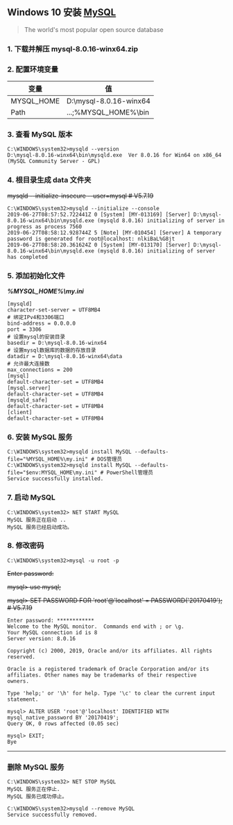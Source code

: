 ## Windows 10 安装 [**MySQL**](https://www.mysql.com/cn/)

> The world's most popular open source database

### 1. 下载并解压 mysql-8.0.16-winx64.zip

### 2. 配置环境变量
| 变量 | 值 |
|-----|-----|
| MYSQL_HOME | D:\mysql-8.0.16-winx64 |
| Path | ...;%MYSQL_HOME%\bin |

### 3. 查看 MySQL 版本
```
C:\WINDOWS\system32>mysqld --version
D:\mysql-8.0.16-winx64\bin\mysqld.exe  Ver 8.0.16 for Win64 on x86_64 (MySQL Community Server - GPL)
```

### 4. 根目录生成 data 文件夹
~~mysqld --initialize-insecure --user=mysql # V5.7.19~~
```
C:\WINDOWS\system32>mysqld --initialize --console
2019-06-27T08:57:52.722441Z 0 [System] [MY-013169] [Server] D:\mysql-8.0.16-winx64\bin\mysqld.exe (mysqld 8.0.16) initializing of server in progress as process 7560
2019-06-27T08:58:12.928744Z 5 [Note] [MY-010454] [Server] A temporary password is generated for root@localhost: nlkiBaL%G8jt
2019-06-27T08:58:20.361624Z 0 [System] [MY-013170] [Server] D:\mysql-8.0.16-winx64\bin\mysqld.exe (mysqld 8.0.16) initializing of server has completed
```

### 5. 添加初始化文件
***%MYSQL_HOME%\my.ini***
```properties
[mysqld]
character-set-server = UTF8MB4
# 绑定IPv4和3306端口
bind-address = 0.0.0.0
port = 3306
# 设置mysql的安装目录
basedir = D:\mysql-8.0.16-winx64
# 设置mysql数据库的数据的存放目录
datadir = D:\mysql-8.0.16-winx64\data
# 允许最大连接数
max_connections = 200
[mysql]
default-character-set = UTF8MB4
[mysql.server]
default-character-set = UTF8MB4
[mysqld_safe]
default-character-set = UTF8MB4
[client]
default-character-set = UTF8MB4
```

### 6. 安装 MySQL 服务
```
C:\WINDOWS\system32>mysqld install MySQL --defaults-file="%MYSQL_HOME%\my.ini" # DOS管理员
C:\WINDOWS\system32>mysqld install MySQL --defaults-file="$env:MYSQL_HOME\my.ini" # PowerShell管理员
Service successfully installed.
```

### 7. 启动 MySQL
```
C:\WINDOWS\system32> NET START MySQL
MySQL 服务正在启动 ..
MySQL 服务已经启动成功。

```

### 8. 修改密码
```
C:\WINDOWS\system32>mysql -u root -p
```
~~Enter password:~~

~~mysql> use mysql;~~

~~mysql> SET PASSWORD FOR 'root'@'localhost' = PASSWORD('20170419'); # V5.7.19~~
```
Enter password: ************
Welcome to the MySQL monitor.  Commands end with ; or \g.
Your MySQL connection id is 8
Server version: 8.0.16

Copyright (c) 2000, 2019, Oracle and/or its affiliates. All rights reserved.

Oracle is a registered trademark of Oracle Corporation and/or its
affiliates. Other names may be trademarks of their respective
owners.

Type 'help;' or '\h' for help. Type '\c' to clear the current input statement.

mysql> ALTER USER 'root'@'localhost' IDENTIFIED WITH mysql_native_password BY '20170419';
Query OK, 0 rows affected (0.05 sec)

mysql> EXIT;
Bye
```

***

### 删除 MySQL 服务
```
C:\WINDOWS\system32> NET STOP MySQL
MySQL 服务正在停止.
MySQL 服务已成功停止。

C:\WINDOWS\system32>mysqld --remove MySQL
Service successfully removed.
```